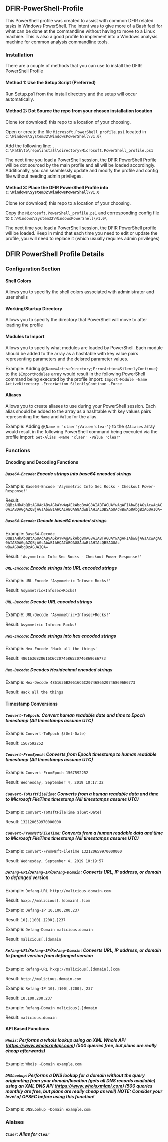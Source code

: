 ## DFIR-PowerShell-Profile

This PowerShell profile was created to assist with common DFIR related tasks in Windows PowerShell. The intent was to give more of a Bash feel for what can be done at the commandline without having to move to a Linux machine. This is also a good profile to implement into a Windows analysis machine for common analysis commandline tools.

### Installation

There are a couple of methods that you can use to install the DFIR PowerShell Profile

#### Method 1: Use the Setup Script (Preferred)

Run Setup.ps1 from the install directory and the setup will occur automatically.

#### Method 2: Dot Source the repo from your chosen installation location

Clone (or download) this repo to a location of your choosing.

Open or create the file `Microsoft.PowerShell_profile.ps1` located in `C:\Windows\System32\WindowsPowerShell\v1.0\`

Add the following line: `. C:\Path\to\repo\install\directory\Microsoft.PowerShell_profile.ps1`

The next time you load a PowerShell session, the DFIR PowerShell Profile will be dot sourced by the main profile and all will be loaded accordingly. Additionally, you can seamlessly update and modify the profile and config file without needing admin privileges.

#### Method 3: Place the DFIR PowerShell Profile into `C:\Windows\System32\WindowsPowerShell\v1.0`

Clone (or download) this repo to a location of your choosing.

Copy the `Microsoft.PowerShell_profile.ps1` and corresponding config file to `C:\Windows\System32\WindowsPowerShell\v1.0\`

The next time you load a PowerShell session, the DFIR PowerShell profile will be loaded. Keep in mind that each time you need to edit or update the profile, you will need to replace it (which usually requires admin privileges)

## DFIR PowerShell Profile Details

### Configuration Section

#### Shell Colors
Allows you to specifiy the shell colors associated with administrator and user shells

#### Working/Startup Directory
Allows you to specify the directory that PowerShell will move to after loading the profile

#### Modules to Import
Allows you to specify what modules are loaded by PowerShell. Each module should be added to the array as a hashtable with key value pairs representing parameters and the deisred parameter values. 

Example: Adding `@{Name=ActiveDirectory;ErrorAction=SilentlyContinue}` to the `$ImportModules` array would result in the following PowerShell command being executed by the profile import: `Import-Module -Name ActiveDirectory -ErrorAction SilentlyContinue -Force`

#### Aliases
Allows you to create aliases to use during your PowerShell session. Each alias should be added to the array as a hashtable with key values pairs representing the `Name` and `Value` for the alias.

Example: Adding `@{Name = 'claer';Value='clear'}` to the `$Aliases` array would result in the following PowerShell command being executed via the profile import: `Set-Alias -Name 'claer' -Value 'clear'`

### Functions

#### Encoding and Decoding Functions

##### `Base64-Encode`: Encode strings into base64 encoded strings

Example: `Base64-Encode 'Asymmetric Info Sec Rocks - Checkout Power-Response!'` 

Result: `QQBzAHkAbQBtAGUAdAByAGkAYwAgAEkAbgBmAG8AIABTAGUAYwAgAFIAbwBjAGsAcwAgAC0AIABDAGgAZQBjAGsAbwB1AHQAIABQAG8AdwBlAHIALQBSAGUAcwBwAG8AbgBzAGUAIQA=`

##### `Base64-Decode`: Decode base64 encoded strings

Example: `Base64-Decode QQBzAHkAbQBtAGUAdAByAGkAYwAgAEkAbgBmAG8AIABTAGUAYwAgAFIAbwBjAGsAcwAgAC0AIABDAGgAZQBjAGsAbwB1AHQAIABQAG8AdwBlAHIALQBSAGUAc
wBwAG8AbgBzAGUAIQA=`

Result: `'Asymmetric Info Sec Rocks - Checkout Power-Response!'`

##### `URL-Encode`: Encode strings into URL encoded strings

Example: `URL-Encode 'Asymmetric Infosec Rocks!'`

Result: `Asymmetric+Infosec+Rocks!`

##### `URL-Decode`: Decode URL encoded strings

Example: `URL-Decode 'Asymmetric+Infosec+Rocks!'`

Result: `Asymmetric Infosec Rocks!`

##### `Hex-Encode`: Encode strings into hex encoded strings

Example: `Hex-Encode 'Hack all the things'`

Result: `4861636B20616C6C20746865207468696E6773`

##### `Hex-Decode`: Decodes Hexidecimal encoded strings

Example: `Hex-Decode 4861636B20616C6C20746865207468696E6773`

Result: `Hack all the things`

#### Timestamp Conversions

##### `Convert-ToEpoch`: Convert human readable date and time to Epoch timestamp (All timestamps assume UTC)

Example: `Convert-ToEpoch $(Get-Date)`

Result: `1567592252`

##### `Convert-FromEpoch`: Converts from Epoch timestamp to human readable timestamp (All timestamps assume UTC)

Example: `Convert-FromEpoch 1567592252`

Result: `Wednesday, September 4, 2019 10:17:32`

##### `Convert-ToMsftFileTime`: Converts from a human readable data and time to Microsoft FileTime timestamp (All timestamps assume UTC)

Example: `Convert-ToMsftFileTime $(Get-Date)`

Result: `132120659970000000`

##### `Convert-FromMsftFileTime`: Converts from a human readable data and time to Microsoft FileTime timestamp (All timestamps assume UTC)

Example: `Convert-FromMsftFileTime 132120659970000000`

Result: `Wednesday, September 4, 2019 10:19:57`

##### `Defang-URL`/`Defang-IP`/`Defang-Domain`: Converts URL, IP address, or domain to defanged version

Example: `Defang-URL http://malicious.domain.com`

Result: `hxxp://malicious[.]domain[.]com`

Example: `Defang-IP 10.100.200.237`

Result: `10[.]100[.]200[.]237`

Example: `Defang-Domain malicious.domain`

Result: `malicious[.]domain`

##### `Refang-URL`/`Refang-IP`/`Refang-Domain`: Converts URL, IP address, or domain to fanged version from defanged version

Example: `Refang-URL hxxp://malicious[.]domain[.]com`

Result: `http://malicious.domain.com`

Example: `Refang-IP 10[.]100[.]200[.]237`

Result: `10.100.200.237`

Example: `Refang-Domain malicious[.]domain`

Result: `malicious.domain`

#### API Based Functions 

##### `Whois`: Performs a whois lookup using an XML WhoIs API (https://www.whoisxmlapi.com) (500 queries free, but plans are really cheap afterwards)

Example: `WhoIs -Domain example.com`

##### `DNSLookup`: Performs a DNS lookup for a domain without the query originating from your domain/location (gets all DNS records available) using an XML DNS API (https://www.whoisxmlapi.com) (500 queries monthly are free, but plans are really cheap as well) NOTE: Consider your level of OPSEC before using this function!

Example: `DNSLookup -Domain example.com`

### Alaises ###

##### `Claer`: Alias for `Clear` #####
